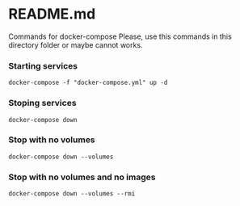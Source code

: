 # README.md

Commands for docker-compose
Please, use this commands in this directory folder or maybe cannot works.

### Starting services
```
docker-compose -f "docker-compose.yml" up -d
```

### Stoping services
```
docker-compose down
```

### Stop with no volumes
```
docker-compose down --volumes
```

### Stop with no volumes and no images
```
docker-compose down --volumes --rmi
```
